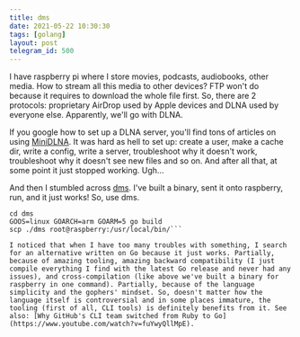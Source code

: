 ```yaml
---
title: dms
date: 2021-05-22 10:30:30
tags: [golang]
layout: post
telegram_id: 500
---
```


I have raspberry pi where I store movies, podcasts, audiobooks, other media. How to stream all this media to other devices? FTP won't do because it requires to download the whole file first. So, there are 2 protocols: proprietary AirDrop used by Apple devices and DLNA used by everyone else. Apparently, we'll go with DLNA.

If you google how to set up a DLNA server, you'll find tons of articles on using [MiniDLNA](https://help.ubuntu.com/community/MiniDLNA). It was hard as hell to set up: create a user, make a cache dir, write a config, write a server, troubleshoot why it doesn't work, troubleshoot why it doesn't see new files and so on. And after all that, at some point it just stopped working. Ugh...

And then I stumbled across [dms](https://github.com/anacrolix/dms). I've built a binary, sent it onto raspberry, run, and it just works! So, use dms.

```git clone https://github.com/anacrolix/dms.git
cd dms
GOOS=linux GOARCH=arm GOARM=5 go build
scp ./dms root@raspberry:/usr/local/bin/```

I noticed that when I have too many troubles with something, I search for an alternative written on Go because it just works. Partially, because of amazing tooling, amazing backward compatibility (I just compile everything I find with the latest Go release and never had any issues), and cross-compilation (like above we've built a binary for raspberry in one command). Partially, because of the language simplicity and the gophers' mindset. So, doesn't matter how the language itself is controversial and in some places immature, the tooling (first of all, CLI tools) is definitely benefits from it. See also: [Why GitHub's CLI team switched from Ruby to Go](https://www.youtube.com/watch?v=fuYwyQllMpE).
